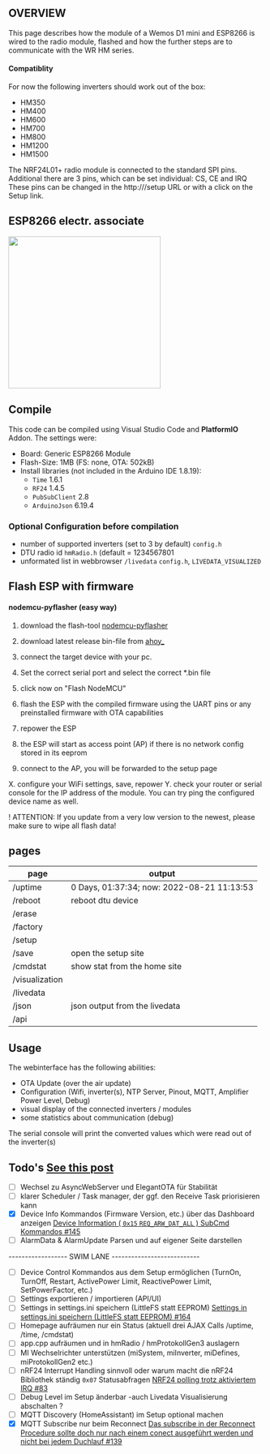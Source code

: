 ## OVERVIEW

This page describes how the module of a Wemos D1 mini and ESP8266 is wired to the radio module, flashed and how the further steps are to communicate with the WR HM series.

#### Compatiblity
For now the following inverters should work out of the box:
- HM350
- HM400
- HM600
- HM700
- HM800
- HM1200
- HM1500

The NRF24L01+ radio module is connected to the standard SPI pins. 
Additional there are 3 pins, which can be set individual: CS, CE and IRQ
These pins can be changed in the http://<ip-adress>/setup URL or with a click on the Setup link.

## ESP8266 electr. associate
<img src="https://github.com/grindylow/ahoy/blob/main/doc/ESP8266_nRF24L01%2B_bb.png" width="300">

## Compile

This code can be compiled using Visual Studio Code and **PlatformIO** Addon. The settings were:

- Board: Generic ESP8266 Module
- Flash-Size: 1MB (FS: none, OTA: 502kB)
- Install libraries (not included in the Arduino IDE 1.8.19):
  - `Time` 1.6.1
  - `RF24` 1.4.5
  - `PubSubClient` 2.8
  - `ArduinoJson` 6.19.4

### Optional Configuration before compilation

- number of supported inverters (set to 3 by default) `config.h`
- DTU radio id `hmRadio.h` (default = 1234567801
- unformated list in webbrowser `/livedata` `config.h`, `LIVEDATA_VISUALIZED`


## Flash ESP with firmware

#### nodemcu-pyflasher (easy way)
1. download the flash-tool [nodemcu-pyflasher](https://github.com/marcelstoer/nodemcu-pyflasher)
2. download latest release bin-file from [ahoy_](https://github.com/grindylow/ahoy/releases)
3. connect the target device with your pc.
4. Set the correct serial port and select the correct *.bin file 
5. click now on "Flash NodeMCU"

1. flash the ESP with the compiled firmware using the UART pins or any preinstalled firmware with OTA capabilities
2. repower the ESP
3. the ESP will start as access point (AP) if there is no network config stored in its eeprom
4. connect to the AP, you will be forwarded to the setup page

X. configure your WiFi settings, save, repower
Y. check your router or serial console for the IP address of the module. You can try ping the configured device name as well.
  
! ATTENTION: If you update from a very low version to the newest, please make sure to wipe all flash data!

## pages
| page | output |
| ---- | ------ |
| /uptime | 0 Days, 01:37:34; now: 2022-08-21 11:13:53 |
| /reboot | reboot dtu device |
| /erase |    |
| /factory |    |
| /setup |    |
| /save | open the setup site |
| /cmdstat | show stat from the home site | 
| /visualization |     |
| /livedata |     |
| /json | json output from the livedata |
| /api |    |

## Usage

The webinterface has the following abilities:
- OTA Update (over the air update)
- Configuration (Wifi, inverter(s), NTP Server, Pinout, MQTT, Amplifier Power Level, Debug)
- visual display of the connected inverters / modules
- some statistics about communication (debug)

The serial console will print the converted values which were read out of the inverter(s)

 ## Todo's [See this post](https://github.com/grindylow/ahoy/issues/142)

- [ ]  Wechsel zu AsyncWebServer und ElegantOTA für Stabilität
- [ ]  klarer Scheduler / Task manager, der ggf. den Receive Task priorisieren kann
- [x]  Device Info Kommandos (Firmware Version, etc.) über das Dashboard anzeigen [Device Information ( `0x15` `REQ_ARW_DAT_ALL` ) SubCmd Kommandos #145](https://github.com/grindylow/ahoy/issues/145)
- [ ]  AlarmData & AlarmUpdate Parsen und auf eigener Seite darstellen

------------------ SWIM LANE ---------------------------

- [ ]  Device Control Kommandos aus dem Setup ermöglichen (TurnOn, TurnOff, Restart, ActivePower Limit, ReactivePower Limit, SetPowerFactor, etc.)
- [ ]  Settings exportieren / importieren (API/UI)
- [ ]  Settings in settings.ini speichern (LittleFS statt EEPROM) [Settings in settings.ini speichern (LittleFS statt EEPROM) #164](https://github.com/grindylow/ahoy/issues/164)
- [ ]  Homepage aufräumen nur ein Status (aktuell drei AJAX Calls /uptime, /time, /cmdstat)
- [ ]  app.cpp aufräumen und in hmRadio / hmProtokollGen3 auslagern
- [ ]  MI Wechselrichter unterstützen (miSystem, miInverter, miDefines, miProtokollGen2 etc.)
- [ ]  nRF24 Interrupt Handling sinnvoll oder warum macht die nRF24 Bibliothek ständig `0x07` Statusabfragen [NRF24 polling trotz aktiviertem IRQ #83](https://github.com/grindylow/ahoy/issues/83)
- [ ]  Debug Level im Setup änderbar -auch Livedata Visualisierung abschalten ?
- [ ]  MQTT Discovery (HomeAssistant) im Setup optional machen
- [x]  MQTT Subscribe nur beim Reconnect [Das subscribe in der Reconnect Procedure sollte doch nur nach einem conect ausgeführt werden und nicht bei jedem Duchlauf #139](https://github.com/grindylow/ahoy/issues/139)
